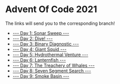 # Advent Of Code 2021
The links will send you to the corresponding branch!

- [--- Day 1: Sonar Sweep             ---]
- [--- Day 2: Dive!                   ---]
- [--- Day 3: Binary Diagnostic       ---]   
- [--- Day 4: Giant Squid             ---]   
- [--- Day 5: Hydrothermal Venture    ---]   
- [--- Day 6: Lanternfish             ---]   
- [--- Day 7: The Treachery of Whales ---]   
- [--- Day 8: Seven Segment Search    ---]   
- [--- Day 9: Smoke Basin             ---] 
 
[--- Day 1: Sonar Sweep             ---]: https://github.com/BluntKatana/AdventOfCode/tree/1-December
[--- Day 2: Dive!                   ---]: https://github.com/BluntKatana/AdventOfCode/tree/2-December
[--- Day 3: Binary Diagnostic       ---]: https://github.com/BluntKatana/AdventOfCode/tree/3-December
[--- Day 4: Giant Squid             ---]: https://github.com/BluntKatana/AdventOfCode/tree/4-December
[--- Day 5: Hydrothermal Venture    ---]: https://github.com/BluntKatana/AdventOfCode/tree/5-December
[--- Day 6: Lanternfish             ---]: https://github.com/BluntKatana/AdventOfCode/tree/6-December
[--- Day 7: The Treachery of Whales ---]: https://github.com/BluntKatana/AdventOfCode/tree/7-December
[--- Day 8: Seven Segment Search    ---]: https://github.com/BluntKatana/AdventOfCode/tree/8-December
[--- Day 9: Smoke Basin             ---]: https://github.com/BluntKatana/AdventOfCode/tree/9-December
[10-December]: https://github.com/BluntKatana/AdventOfCode/tree/10-December
[11-December]: https://github.com/BluntKatana/AdventOfCode/tree/11-December
[12-December]: https://github.com/BluntKatana/AdventOfCode/tree/12-December
[13-December]: https://github.com/BluntKatana/AdventOfCode/tree/13-December
[14-December]: https://github.com/BluntKatana/AdventOfCode/tree/14-December
[15-December]: https://github.com/BluntKatana/AdventOfCode/tree/15-December
[16-December]: https://github.com/BluntKatana/AdventOfCode/tree/16-December
[17-December]: https://github.com/BluntKatana/AdventOfCode/tree/17-December
[18-December]: https://github.com/BluntKatana/AdventOfCode/tree/18-December
[19-December]: https://github.com/BluntKatana/AdventOfCode/tree/19-December
[20-December]: https://github.com/BluntKatana/AdventOfCode/tree/20-December
[21-December]: https://github.com/BluntKatana/AdventOfCode/tree/21-December
[22-December]: https://github.com/BluntKatana/AdventOfCode/tree/22-December
[23-December]: https://github.com/BluntKatana/AdventOfCode/tree/23-December
[24-December]: https://github.com/BluntKatana/AdventOfCode/tree/24-December
[25-December]: https://github.com/BluntKatana/AdventOfCode/tree/25-December
